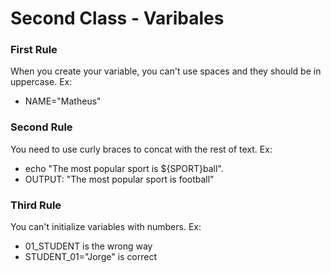 # Second Class - Varibales

### First Rule
When you create your variable, you can't use spaces and they should be in uppercase. Ex:
- NAME="Matheus"

### Second Rule
You need to use curly braces to concat with the rest of text.
Ex:
- echo "The most popular sport is ${SPORT}ball".
- OUTPUT: "The most popular sport is football"

### Third Rule
You can't initialize variables with numbers. Ex:
- 01_STUDENT is the wrong way
- STUDENT_01="Jorge" is correct
